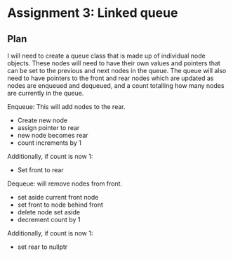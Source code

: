 # Assignment 3: Linked queue

## Plan

I will need to create a queue class that is made up of individual node objects.
These nodes will need to have their own values and pointers
that can be set to the previous and next nodes in the queue.
The queue will also need to have pointers to the front and rear nodes which are
updated as nodes are enqueued and dequeued, and a count totalling
how many nodes are currently in the queue.

Enqueue:
This will add nodes to the rear.

- Create new node
- assign pointer to rear
- new node becomes rear
- count increments by 1

Additionally, if count is now 1:

- Set front to rear

Dequeue:
will remove nodes from front.

- set aside current front node
- set front to node behind front
- delete node set aside
- decrement count by 1

Additionally, if count is now 1:

- set rear to nullptr

